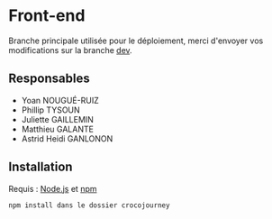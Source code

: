 # Front-end

Branche principale utilisée pour le déploiement, merci d'envoyer vos modifications sur la branche [dev](https://github.com/CrocoJourney/frontend/tree/dev).

## Responsables
- Yoan NOUGUÉ-RUIZ
- Phillip TYSOUN
- Juliette GAILLEMIN
- Matthieu GALANTE
- Astrid Heidi GANLONON 

## Installation

Requis : [Node.js](https://nodejs.org/en/) et [npm](https://www.npmjs.com/)

```bash
npm install dans le dossier crocojourney
```